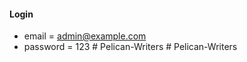 

#### Login

-   email = admin@example.com
-   password = 123
#   P e l i c a n - W r i t e r s 
 
 #   P e l i c a n - W r i t e r s 
 
 
